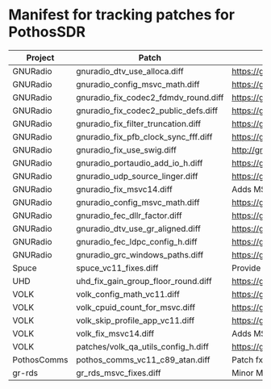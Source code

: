 # Manifest for tracking patches for PothosSDR

| Project       | Patch                                | Tracker/Comments                                      |
| ------------- | ------------------------------------ | ----------------------------------------------------- |
| GNURadio      | gnuradio_dtv_use_alloca.diff         | https://github.com/pothosware/gnuradio/issues/20      |
| GNURadio      | gnuradio_config_msvc_math.diff       | https://github.com/pothosware/gnuradio/issues/19      |
| GNURadio      | gnuradio_fix_codec2_fdmdv_round.diff | https://github.com/pothosware/gnuradio/issues/11      |
| GNURadio      | gnuradio_fix_codec2_public_defs.diff | https://github.com/pothosware/gnuradio/issues/10      |
| GNURadio      | gnuradio_fix_filter_truncation.diff  | https://github.com/pothosware/gnuradio/issues/7       |
| GNURadio      | gnuradio_fix_pfb_clock_sync_fff.diff | https://github.com/pothosware/gnuradio/issues/8       |
| GNURadio      | gnuradio_fix_use_swig.diff           | http://gnuradio.org/redmine/issues/799                |
| GNURadio      | gnuradio_portaudio_add_io_h.diff     | https://github.com/pothosware/gnuradio/issues/21      |
| GNURadio      | gnuradio_udp_source_linger.diff      | https://github.com/pothosware/gnuradio/issues/23      |
| GNURadio      | gnuradio_fix_msvc14.diff             | Adds MSVC14 version string to CMake build             |
| GNURadio      | gnuradio_config_msvc_math.diff       | https://github.com/pothosware/gnuradio/issues/24      |
| GNURadio      | gnuradio_fec_dllr_factor.diff        | https://github.com/pothosware/gnuradio/issues/26      |
| GNURadio      | gnuradio_dtv_use_gr_aligned.diff     | https://github.com/pothosware/gnuradio/issues/25      |
| GNURadio      | gnuradio_fec_ldpc_config_h.diff      | https://github.com/pothosware/gnuradio/issues/24      |
| GNURadio      | gnuradio_grc_windows_paths.diff      | https://github.com/pothosware/gnuradio/issues/27      |
| Spuce         | spuce_vc11_fixes.diff                | Provide acosh() and list initialization workaround    |
| UHD           | uhd_fix_gain_group_floor_round.diff  | https://github.com/EttusResearch/uhd/issues/31        |
| VOLK          | volk_config_math_vc11.diff           | https://github.com/pothosware/gnuradio/issues/15      |
| VOLK          | volk_cpuid_count_for_msvc.diff       | https://github.com/pothosware/gnuradio/issues/17      |
| VOLK          | volk_skip_profile_app_vc11.diff      | https://github.com/pothosware/gnuradio/issues/16      |
| VOLK          | volk_fix_msvc14.diff                 | Adds MSVC14 version string to CMake build             |
| VOLK          | patches/volk_qa_utils_config_h.diff  | https://github.com/pothosware/gnuradio/issues/15      |
| PothosComms   | pothos_comms_vc11_c89_atan.diff      | Patch fxpt_atan2.c for VC11 C89 compiler              |
| gr-rds        | gr_rds_msvc_fixes.diff               | Minor MSVC patches for encoder_impl.cc                |
